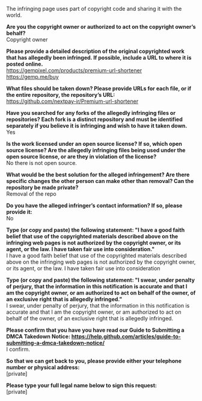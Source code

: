 The infringing page uses part of copyright code and sharing it with the world.

**Are you the copyright owner or authorized to act on the copyright owner’s behalf?**   
Copyright owner

**Please provide a detailed description of the original copyrighted work that has allegedly been infringed. If possible, include a URL to where it is posted online.**   
https://gempixel.com/products/premium-url-shortener   
https://gemp.me/buy

**What files should be taken down? Please provide URLs for each file, or if the entire repository, the repository’s URL:**   
https://github.com/nextpay-ir/Premium-url-shortener

**Have you searched for any forks of the allegedly infringing files or repositories? Each fork is a distinct repository and must be identified separately if you believe it is infringing and wish to have it taken down.**   
Yes

**Is the work licensed under an open source license? If so, which open source license? Are the allegedly infringing files being used under the open source license, or are they in violation of the license?**   
No there is not open source.

**What would be the best solution for the alleged infringement? Are there specific changes the other person can make other than removal? Can the repository be made private?**   
Removal of the repo

**Do you have the alleged infringer’s contact information? If so, please provide it:**   
No

**Type (or copy and paste) the following statement: "I have a good faith belief that use of the copyrighted materials described above on the infringing web pages is not authorized by the copyright owner, or its agent, or the law. I have taken fair use into consideration."**   
I have a good faith belief that use of the copyrighted materials described above on the infringing web pages is not authorized by the copyright owner, or its agent, or the law. I have taken fair use into consideration

**Type (or copy and paste) the following statement: "I swear, under penalty of perjury, that the information in this notification is accurate and that I am the copyright owner, or am authorized to act on behalf of the owner, of an exclusive right that is allegedly infringed."**   
I swear, under penalty of perjury, that the information in this notification is accurate and that I am the copyright owner, or am authorized to act on behalf of the owner, of an exclusive right that is allegedly infringed.

**Please confirm that you have you have read our Guide to Submitting a DMCA Takedown Notice: https://help.github.com/articles/guide-to-submitting-a-dmca-takedown-notice/**   
I confirm.

**So that we can get back to you, please provide either your telephone number or physical address:**   
[private]

**Please type your full legal name below to sign this request:**   
[private]
